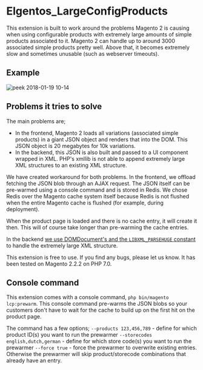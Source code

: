 # Elgentos_LargeConfigProducts

This extension is built to work around the problems Magento 2 is causing when using configurable products with extremely large amounts of simple products associated to it. Magento 2 can handle up to around 3000 associated simple products pretty well. Above that, it becomes extremely slow and sometimes unusable (such as webserver timeouts).

## Example

![peek 2018-01-19 10-14](https://user-images.githubusercontent.com/431360/35143386-a84cbd2e-fd01-11e7-9245-f9005aba04ed.gif)

## Problems it tries to solve

The main problems are;
- In the frontend, Magento 2 loads all variations (associated simple products) in a giant JSON object and renders that into the DOM. This JSON object is 20 megabytes for 10k variations.
- In the backend, this JSON is also built and passed to a UI component wrapped in XML. PHP's xmllib is not able to append extremely large XML structures to an existing XML structure.

We have created workaround for both problems. In the frontend, we offload fetching the JSON blob through an AJAX request. The JSON itself can be pre-warmed using a console command and is stored in Redis. We chose Redis over the Magento cache system itself because Redis is not flushed when the entire Magento cache is flushed (for example, during deployment).

When the product page is loaded and there is no cache entry, it will create it then. This will of course take longer than pre-warming the cache entries.

In the backend [we use DOMDocument's and the `LIBXML_PARSEHUGE` constant](https://github.com/elgentos/LargeConfigProducts/blob/0.1.3/View/TemplateEngine/Xhtml/Template.php) to handle the extremely large XML structure.

This extension is free to use. If you find any bugs, please let us know. It has been tested on Magento 2.2.2 on PHP 7.0.

## Console command
This extension comes with a console command, `php bin/magento lcp:prewarm`. This console command pre-warms the JSON blobs so your customers don't have to wait for the cache to build up on the first hit on the product page.

The command has a few options;
`--products 123,456,789` - define for which product ID(s) you want to run the prewarmer
`--storecodes english,dutch,german` - define for which store code(s) you want to run the prewarmer
`--force true` - force the prewarmer to overwrite existing entries. Otherwise the prewarmer will skip product/storecode combinations that already have an entry.
